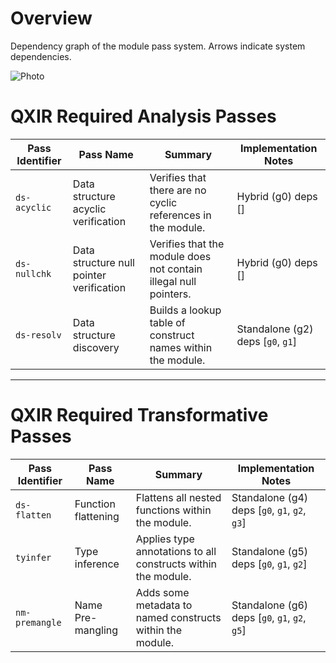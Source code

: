 # Overview

Dependency graph of the module pass system. Arrows indicate system dependencies. 

![Photo](https://github.com/user-attachments/assets/e7a2840d-b54a-4e12-a3c2-50ef847ec52d)

# QXIR Required Analysis Passes

| Pass Identifier | Pass Name                                | Summary                                                          | Implementation Notes              |
| --------------- | ---------------------------------------- | ---------------------------------------------------------------- | --------------------------------- |
| `ds-acyclic`    | Data structure acyclic verification      | Verifies that there are no cyclic references in the module.      | Hybrid (g0) deps []               |
| `ds-nullchk`    | Data structure null pointer verification | Verifies that the module does not contain illegal null pointers. | Hybrid (g0) deps []               |
| `ds-resolv`     | Data structure discovery                 | Builds a lookup table of construct names within the module.      | Standalone (g2) deps [`g0`, `g1`] |

---

# QXIR Required Transformative Passes

| Pass Identifier | Pass Name           | Summary                                                       | Implementation Notes                          |
| --------------- | ------------------- | ------------------------------------------------------------- | --------------------------------------------- |
| `ds-flatten`     | Function flattening | Flattens all nested functions within the module.              | Standalone (g4) deps [`g0`, `g1`, `g2`, `g3`] |
| `tyinfer`       | Type inference      | Applies type annotations to all constructs within the module. | Standalone (g5) deps [`g0`, `g1`, `g2`]       |
| `nm-premangle`  | Name Pre-mangling   | Adds some metadata to named constructs within the module.     | Standalone (g6) deps [`g0`, `g1`, `g2`, `g5`] |

